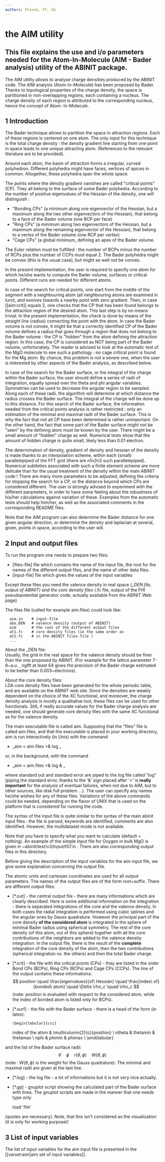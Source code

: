 ```yaml
---
authors: PCasek, FF, XG
---
```


# the AIM utility  

## This file explains the use and i/o parameters needed for the Atom-In-Molecule (AIM - Bader analysis) utility of the ABINIT package.  

The AIM utility allows to analyse charge densities produced by the ABINIT
code. The AIM analysis (Atom-In-Molecule) has been proposed by Bader. Thanks
to topological properties of the charge density, the space is partitioned in
non-overlapping regions, each containing a nucleus. The charge density of each
region is attributed to the corresponding nucleus, hence the concept of Atom-
In-Molecule.


## 1 Introduction

  
The Bader technique allows to partition the space in attraction regions. Each
of these regions is centered on one atom. The only input for this technique is
the total charge density : the density gradient line starting from one point
in space leads to one unique attracting atom. (References to the relevant
literature are to be provided).

Around each atom, the basin of attraction forms a irregular, curved
polyhedron. Different polyhedra might have faces, vertices of apices in
common. Altogether, these polyhedra span the whole space.

The points where the density gradient vanishes are called "critical points"
(CP). They all belong to the surface of some Bader polyhedra. According to the
number of positive eigenvalues of the Hessian of the density, one will
distinguish :

  * "Bonding CPs" (a minimum along one eigenvector of the Hessian, but a maximum along the two other eigenvectors of the Hessian), that belong to a face of the Bader volume (one BCP per face)
  * "Ring CPs" (a minimum along two eigenvectors of the Hessian, but a maximum along the remaining eigenvector of the Hessian), that belong to a vertex of the Bader volume (one RCP per vertex)
  * "Cage CPs" (a global minimum, defining an apex of the Bader volume.

The Euler relation must be fulfilled : the number of BCPs minus the number of
RCPs plus the number of CCPs must equal 2. The Bader polyhedra might be convex
(this is the usual case), but might as well not be convex.

In the present implementation, the user is required to specify one atom for
which he/she wants to compute the Bader volume, surfaces or critical points.
Different runs are needed for different atoms.

In case of the search for critical points, one start from the middle of the
segment with a neighbouring atom (all neighbouring atoms are examined in
turn), and evolves towards a nearby point with zero gradient. Then, in case
[[aim:crit]] equals 2, one checks that the CP that has been found belongs to
the attraction region of the desired atom. This last step is by no means
trivial. In the present implementation, the check is done by means of the
straight line (radius) connecting the point with the atom. In case the Bader
volume is not convex, it might be that a correctly identified CP of the Bader
volume defines a radius that goes through a region that does not belong to the
Bader volume : the CP is "hidden" from the atom defining the attraction
region. In this case, the CP is considered as NOT being part of the Bader
volume, unfortunately. The reader is advised to look at the automatic test of
the MgO molecule to see such a pathology : no cage critical point is found for
the Mg atom. By chance, this problem is not a severe one, when the user is
interested by other aspects of the Bader analysis, as described below.

In case of the search for the Bader surface, or the integral of the charge
within the Bader surface, the user should define a series of radii of
integration, equally spread over the theta and phi angular variables.
Symmetries can be used to decrease the angular region to be sampled. Along
each of these radii, the algorithm will determine at which distance the radius
crosses the Bader surface. The integral of the charge will be done up to this
distance. For this search of the Bader surface, the information needed from
the critical points analysis is rather restricted : only an estimation of the
minimal and maximal radii of the Bader surface. This is why the fact that not
all CP have been determined is rather unimportant. On the other hand, the fact
that some part of the Bader surface might not be "seen" by the defining atom
must be known by the user. There might be a small amount of "hidden" charge as
well. Numerical tests show that the amount of hidden charge is quite small,
likely less than 0.01 electron.

The determination of density, gradient of density and hessian of the density
is made thanks to an interpolation scheme, within each (small) parallelepiped
of the FFT grid (there are n1*n2*n3 such parallelepiped). Numerical subtleties
associated with such a finite element scheme are more delicate than for the
usual treatment of the density within the main ABINIT code ! There are many
more parameters to be adjusted, defining the criteria for stopping the search
for a CP, or the distance beyond which CPs are considered different. The user
is strongly advised to experiment with the different parameters, in order to
have some feeling about the robustness of his/her calculations against
variation of these. Examples from the automatic tests should help him/her, as
well as the associated comments in the corresponding README files.

Note that the AIM program can also determine the Bader distance for one given
angular direction, or determine the density and laplacian at several, given,
points in space, according to the user will.



## 2 Input and output files

  
To run the program one needs to prepare two files:

  * [files-file] file which contains the name of the input file, the root for the names of the different output files, and the name of other data files. 
  * [input-file] file which gives the values of the input variables 

Except these files you need the valence density in real space (*_DEN file,
output of ABINIT) and the core density files (*.fc file, output of the FHI
pseudopotential generator code, actually available from the ABINIT Web page)

The files file (called for example aim.files) could look like:

    
    
      aim.in    # input-file
      abo_DEN   # valence density (output of ABINIT)
      aim       # the root of the different output files
      at1.fc    # core density files (in the same order as
      at2.fc    # in the ABINIT files-file )
      ...
    

About the _DEN file:  
Usually, the grid in the real space for the valence density should be finer
than the one proposed by ABINIT. (For example for the lattice parameter
7-8~a.u. , ngfft at least 64 gives the precision of the Bader charge estimated
to be better than 0.003~electrons).

About the core density files:  
LDA core density files have been generated for the whole periodic table, and
are available on the ABINIT web site. Since the densities are weakly dependent
on the choice of the XC functional, and moreover, the charge density analysis
is mostly a qualitative tool, these files can be used for other functionals.
Still, if really accurate values for the Bader charge analysis are needed, one
should generate core density files with the same XC functional as for the
valence density.

The main executable file is called aim. Supposing that the "files" file is
called aim.files, and that the executable is placed in your working directory,
aim is run interactively (in Unix) with the command

  * _aim < aim.files >& log _

  
or, in the background, with the command

  * _aim < aim.files >& log & _

where standard out and standard error are piped to the log file called "log"
(piping the standard error, thanks to the '&' sign placed after '>' is
**really important** for the analysis of eventual failures, when not due to
AIM, but to other sources, like disk full problem ...). The user can specify
any names he/she wishes for any of these files. Variations of the above
commands could be needed, depending on the flavor of UNIX that is used on the
platform that is considered for running the code.

The syntax of the input file is quite similar to the syntax of the main abinit
input files : the file is parsed, keywords are identified, comments are also
identified. However, the multidataset mode is not available.

Note that you have to specify what you want to calculate (default = nothing).
An example of the simple input file for Oxygen in bulk MgO is given in
~abinit/test/v3/Input/t57.in . There are also corresponding output files in
this directory.

Before giving the description of the input variables for the aim input file,
we give some explanation concerning the output file.

The atomic units and cartesian coordinates are used for all output parameters.
The names of the output files are of the form root+suffix. There are different
output files:

  * [*.out] - the central output file - there are many informations which are clearly described. Here is some additional information on the integration - there is separated integrations of the core and the valence density. In both cases the radial integration is performed using cubic splines and the angular ones by Gauss quadrature. However the principal part of the core density **of the considered atom** is integrated in the sphere of minimal Bader radius using spherical symmetry. The rest of the core density (of this atom, out of this sphere) together with all the core contributions of the neighbors are added to the valence density integration. In the output file, there is the result of the **complete** integration of the core density of the atom, then the two contributions (spherical integration vs. the others) and then the total Bader charge. 
  * [*.crit] - the file with the critical points (CPs) - they are listed in the order Bond CPs (BCPs), Ring CPs (RCPs) and Cage CPs (CCPs). The line of the output contains these informations: $$ position \quad \frac{eigenvalues}{of\ Hessian} \quad \frac{index\ of}{bonded\ atom} \quad \Delta \rho_c \quad \rho_c $$ (note: position is evaluated with respect to the considered atom, while the index of bonded atom is listed only for BCPs). 
  * [*.surf] - the file with the Bader surface - there is a head of the form (in latex): 
    
        \begin{tabular}{ccc}
    index of the atom & \multicolumn{2}{c}{position} \\
    ntheta & thetamin & thetamax \\
    nphi & phimin & phimax \\
    \end{tabular}
    

and the list of the Bader surface radii: $$ \theta \quad \phi \quad
r(\theta,\phi) \quad W(\theta,\phi)$$ (note : $W(\theta,\phi)$ is the weight
for the Gauss quadrature). The minimal and maximal radii are given at the last
line.

  * [*.log] - the log file - a lot of informations but it is not very nice actually. 
  * [*.gp] - gnuplot script showing the calculated part of the Bader surface with lines. 
The gnuplot scripts are made in the manner that one needs type only

    
    
    load  'file'
    

(quotes are necessary). Note, that this isn't considered as the visualization
(it is only for working purpose)!



## 3 List of input variables

  
The list of input variables for the aim input file is presented in the
[[varset:aim|aim set of input variables]].



